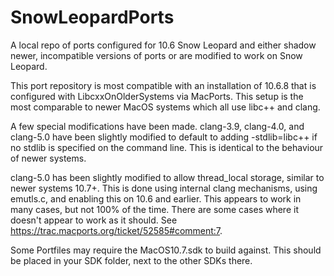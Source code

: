 # SnowLeopardPorts
A local repo of ports configured for 10.6 Snow Leopard and either shadow newer, incompatible versions of ports or are modified to work on Snow Leopard.

This port repository is most compatible with an installation of 10.6.8 that is configured with LibcxxOnOlderSystems via MacPorts. This setup is the most comparable to newer MacOS systems which all use libc++ and clang.

A few special modifications have been made. clang-3.9, clang-4.0, and clang-5.0 have been slightly modified to default to adding -stdlib=libc++ if no stdlib is specified on the command line. This is identical to the behaviour of newer systems.

clang-5.0 has been slightly modified to allow thread_local storage, similar to newer systems 10.7+. This is done using internal clang mechanisms, using emutls.c, and enabling this on 10.6 and earlier. This appears to work in many cases, but not 100% of the time. There are some cases where it doesn't appear to work as it should. See <https://trac.macports.org/ticket/52585#comment:7>.

Some Portfiles may require the MacOS10.7.sdk to build against. This should be placed in your SDK folder, next to the other SDKs there.


